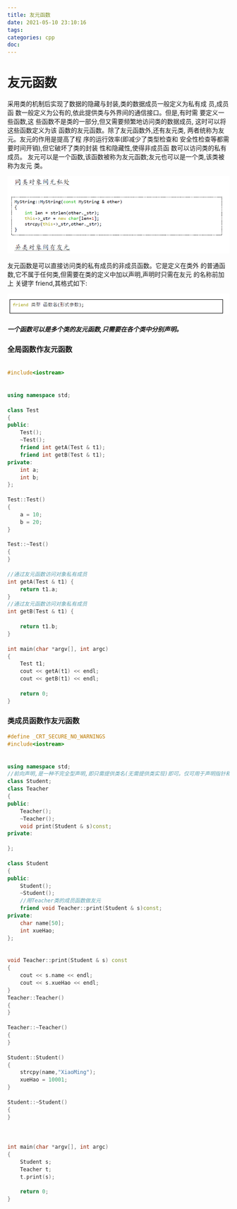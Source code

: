 ```yaml
---
title: 友元函数
date: 2021-05-10 23:10:16
tags:
categories: cpp
doc:
---
```


# 友元函数

采用类的机制后实现了数据的隐藏与封装,类的数据成员一般定义为私有成
员,成员函 数一般定义为公有的,依此提供类与外界间的通信接口。但是,有时需
要定义一些函数,这 些函数不是类的一部分,但又需要频繁地访问类的数据成员,
这时可以将这些函数定义为该 函数的友元函数。除了友元函数外,还有友元类,
两者统称为友元。友元的作用是提高了程 序的运行效率(即减少了类型检查和
安全性检查等都需要时间开销),但它破坏了类的封装 性和隐藏性,使得非成员函
数可以访问类的私有成员。
友元可以是一个函数,该函数被称为友元函数;友元也可以是一个类,该类被
称为友元 类。



![1620659557510](/images/javawz/1620659557510.png)



友元函数是可以直接访问类的私有成员的非成员函数。它是定义在类外
的普通函 数,它不属于任何类,但需要在类的定义中加以声明,声明时只需在友元
的名称前加上 关键字 friend,其格式如下:

![1620659630409](/images/javawz/1620659630409.png)

##### 一个函数可以是多个类的友元函数,只需要在各个类中分别声明。

### 全局函数作友元函数

```cpp

#include<iostream>


using namespace std;

class Test
{
public:
	Test();
	~Test();
	friend int getA(Test & t1);
	friend int getB(Test & t1);
private:
	int a;
	int b;
};

Test::Test()
{
	a = 10;
	b = 20;
}

Test::~Test()
{
}

//通过友元函数访问对象私有成员
int getA(Test & t1) {
	return t1.a;
}
//通过友元函数访问对象私有成员
int getB(Test & t1) {

	return t1.b;
}

int main(char *argv[], int argc)
{
	Test t1;
	cout << getA(t1) << endl;
	cout << getB(t1) << endl;

	return 0;
}

```

### 类成员函数作友元函数



```cpp
#define _CRT_SECURE_NO_WARNINGS
#include<iostream>


using namespace std;
//前向声明,是一种不完全型声明,即只需提供类名(无需提供类实现)即可。仅可⽤于声明指针和引用。
class Student;
class Teacher
{
public:
	Teacher();
	~Teacher();
	void print(Student & s)const;
private:

};

class Student
{
public:
	Student();
	~Student();
	//用Teacher类的成员函数做友元
	friend void Teacher::print(Student & s)const;
private:
	char name[50];
	int xueHao;
};


void Teacher::print(Student & s) const
{
	cout << s.name << endl;
	cout << s.xueHao << endl;
}
Teacher::Teacher()
{
}

Teacher::~Teacher()
{
}

Student::Student()
{
	strcpy(name,"XiaoMing");
	xueHao = 10001;
}

Student::~Student()
{
}



int main(char *argv[], int argc)
{
	Student s;
	Teacher t;
	t.print(s);

	return 0;
}

```

